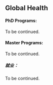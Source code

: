 ## Global Health

#### PhD Programs:

To be continued.

#### Master Programs:

To be continued.

##### 就业：

To be continued.

